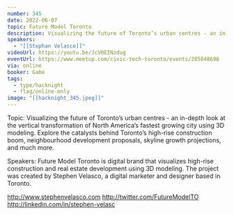 ```yaml
---
number: 345
date: 2022-06-07
topic: Future Model Toronto
description: Visualizing the future of Toronto’s urban centres - an in-depth look at the vertical transformation of North America’s fastest growing city using 3D modeling. Explore the catalysts behind Toronto’s high-rise construction boom, neighbourhood development proposals, skyline growth projections, and much more.
speakers:
  - "[[Stephan Velasco]]"
videoUrl: https://youtu.be/JcV0EINzdug
eventUrl: https://www.meetup.com/civic-tech-toronto/events/285848696
via: online
booker: Gabe
tags:
  - type/hacknight
  - flag/online-only
image: "[[hacknight_345.jpeg]]"
---
```


Topic:
Visualizing the future of Toronto’s urban centres - an in-depth look at the vertical transformation of North America’s fastest growing city using 3D modeling. Explore the catalysts behind Toronto’s high-rise construction boom, neighbourhood development proposals, skyline growth projections, and much more.

Speakers:
Future Model Toronto is digital brand that visualizes high-rise construction and real estate development using 3D modeling. The project was created by Stephen Velasco, a digital marketer and designer based in Toronto.

http://www.stephenvelasco.com
http://twitter.com/FutureModelTO
http://linkedin.com/in/stephen-velasc
